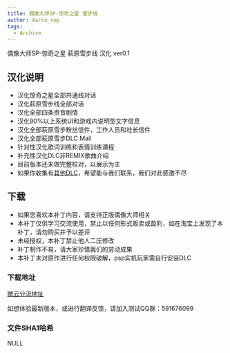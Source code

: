 ```yaml
---
title: 偶像大师SP-惊奇之星 雪步线
author: Aaron_nep
tags:
  - Archive
---
```


偶像大师SP-惊奇之星 萩原雪步线 汉化 ver0.1

## 汉化说明

- 汉化惊奇之星全部共通线对话
- 汉化萩原雪步线全部对话
- 汉化全部四条贵音剧情
- 汉化90%以上系统UI和游戏内说明型文字信息
- 汉化全部萩原雪步粉丝信件，工作人员和社长信件
- 汉化全部萩原雪步DLC Mail
- 针对性汉化歌词训练和表情训练课程
- 补充性汉化DLC非REMIX歌曲介绍
- 目前版本还未做完整校对，以展示为主
- 如果你收集有[其他DLC](https://imas-sp.com/resort/)，希望能与我们联系，我们对此感激不尽

## 下载

- 如果您喜欢本补丁内容，请支持正版偶像大师相关
- 本补丁仅供学习交流使用，禁止以任何形式贩卖或盈利，如在淘宝上发现了本补丁，请勿购买并予以差评
- 未经授权，本补丁禁止他人二压修改
- 补丁制作不易，请大家珍惜我们的劳动成果
- 本补丁未对原作进行任何权限破解，psp实机玩家需自行安装DLC

### 下载地址

[微云分流地址](https://share.weiyun.com/SDJaXOmH)

如想体验最新版本，或进行翻译反馈，请加入测试QQ群：591676099


### 文件SHA1哈希

NULL